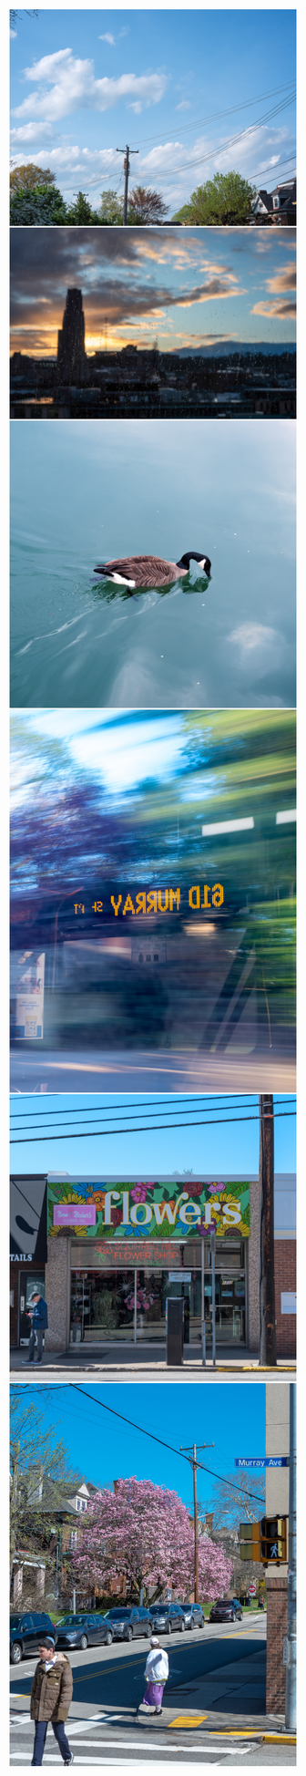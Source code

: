<img src="../pics/pittsburgh/01.jpg"  >
<img src="../pics/pittsburgh/02.jpg"  >
<img src="../pics/pittsburgh/03.jpg"  >
<img src="../pics/pittsburgh/04.jpg"  >
<img src="../pics/pittsburgh/05.jpg"  >
<img src="../pics/pittsburgh/06.jpg"  >





